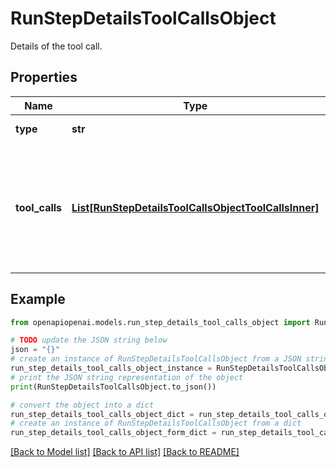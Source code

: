 # RunStepDetailsToolCallsObject

Details of the tool call.

## Properties

Name | Type | Description | Notes
------------ | ------------- | ------------- | -------------
**type** | **str** | Always &#x60;tool_calls&#x60;. | 
**tool_calls** | [**List[RunStepDetailsToolCallsObjectToolCallsInner]**](RunStepDetailsToolCallsObjectToolCallsInner.md) | An array of tool calls the run step was involved in. These can be associated with one of three types of tools: &#x60;code_interpreter&#x60;, &#x60;retrieval&#x60;, or &#x60;function&#x60;.  | 

## Example

```python
from openapiopenai.models.run_step_details_tool_calls_object import RunStepDetailsToolCallsObject

# TODO update the JSON string below
json = "{}"
# create an instance of RunStepDetailsToolCallsObject from a JSON string
run_step_details_tool_calls_object_instance = RunStepDetailsToolCallsObject.from_json(json)
# print the JSON string representation of the object
print(RunStepDetailsToolCallsObject.to_json())

# convert the object into a dict
run_step_details_tool_calls_object_dict = run_step_details_tool_calls_object_instance.to_dict()
# create an instance of RunStepDetailsToolCallsObject from a dict
run_step_details_tool_calls_object_form_dict = run_step_details_tool_calls_object.from_dict(run_step_details_tool_calls_object_dict)
```
[[Back to Model list]](../README.md#documentation-for-models) [[Back to API list]](../README.md#documentation-for-api-endpoints) [[Back to README]](../README.md)


